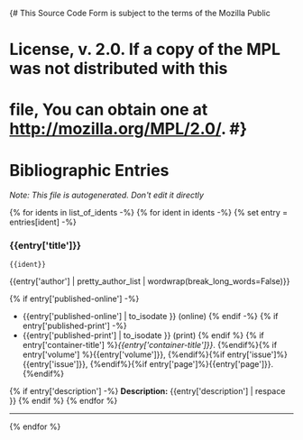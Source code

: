 {# This Source Code Form is subject to the terms of the Mozilla Public
# License, v. 2.0. If a copy of the MPL was not distributed with this
# file, You can obtain one at http://mozilla.org/MPL/2.0/. #}

Bibliographic Entries
=====================

*Note: This file is autogenerated. Don't edit it directly*

{% for idents in list_of_idents -%}
{% for ident in idents -%}
{% set entry = entries[ident] -%}
### {{entry['title']}}
`{{ident}}`

{{entry['author'] | pretty_author_list | wordwrap(break_long_words=False)}}

{% if entry['published-online'] -%}
 - {{entry['published-online'] | to_isodate  }} (online)
{% endif -%}
{% if entry['published-print'] -%}
 - {{entry['published-print'] | to_isodate }} (print)
{% endif %}
{% if entry['container-title'] %}*{{entry['container-title']}}*. {%endif%}{% if entry['volume'] %}{{entry['volume']}}, {%endif%}{%if entry['issue']%}{{entry['issue']}}, {%endif%}{%if entry['page']%}{{entry['page']}}.{%endif%}

{% if entry['description'] -%}
**Description:**
{{entry['description'] | respace }}
{% endif %}
{% endfor %}

-------------------------------------------------
{% endfor %}
